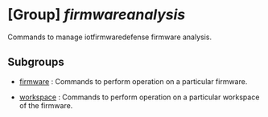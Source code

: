 # [Group] _firmwareanalysis_

Commands to manage iotfirmwaredefense firmware analysis.

## Subgroups

- [firmware](/Commands/firmwareanalysis/firmware/readme.md)
: Commands to perform operation on a particular firmware.

- [workspace](/Commands/firmwareanalysis/workspace/readme.md)
: Commands to perform operation on a particular workspace of the firmware.
